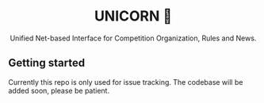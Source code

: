 <h1 align="center">UNICORN 🦄</h1>
<p align="center">Unified Net-based Interface for Competition Organization, Rules and News.</p>


## Getting started
Currently this repo is only used for issue tracking. The codebase will be added soon, please be patient.